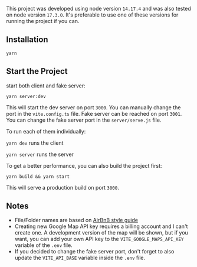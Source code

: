 This project was developed using node version `14.17.4` and was also tested on node version `17.3.0`. It's preferable to use one of these versions for running the project if you can.

## Installation

`yarn`

## Start the Project

start both client and fake server:

`yarn server:dev`

This will start the dev server on port `3000`. You can manually change the port in the `vite.config.ts` file.
Fake server can be reached on port `3001`. You can change the fake server port in the `server/serve.js` file.

To run each of them individually:

`yarn dev` runs the client

`yarn server` runs the server

To get a better performance, you can also build the project first:

`yarn build && yarn start`

This will serve a production build on port `3000`.

## Notes

- File/Folder names are based on [AirBnB style guide](https://github.com/airbnb/javascript/tree/master/react#naming) 
- Creating new Google Map API key requires a billing account and I can't create one. A development version of the map will be shown, but if you want, you can add your own API key to the `VITE_GOOGLE_MAPS_API_KEY` variable of the `.env` file.
- If you decided to change the fake server port, don't forget to also update the `VITE_API_BASE` variable inside the `.env` file. 
